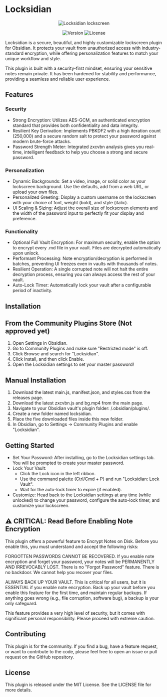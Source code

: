 # Locksidian
<p align="center">
<img alt="Locksidian lockscreen" src="https://github.com/user-attachments/assets/74bed28f-c472-4080-9344-fcd2b339f47e" />
</p>

<p align="center">
<img alt="Version" src="https://img.shields.io/badge/version-2.1.0-blue.svg?cacheSeconds=2592000" />
<img alt="License" src="https://img.shields.io/badge/license-MIT-green.svg" />
</p>


Locksidian is a secure, beautiful, and highly customizable lockscreen plugin for Obsidian. It protects your vault from unauthorized access with industry-standard encryption, while offering personalization features to match your unique workflow and style.

This plugin is built with a security-first mindset, ensuring your sensitive notes remain private. It has been hardened for stability and performance, providing a seamless and reliable user experience.

## Features

### Security
- Strong Encryption: Utilizes AES-GCM, an authenticated encryption standard that provides both confidentiality and data integrity.
- Resilient Key Derivation: Implements PBKDF2 with a high iteration count (250,000) and a secure random salt to protect your password against modern brute-force attacks.
- Password Strength Meter: Integrated zxcvbn analysis gives you real-time, intelligent feedback to help you choose a strong and secure password.

### Personalization
- Dynamic Backgrounds: Set a video, image, or solid color as your lockscreen background. Use the defaults, add from a web URL, or upload your own files.
- Personalized Greeting: Display a custom username on the lockscreen with your choice of font, weight (bold), and style (italic).
- UI Scaling & Sizing: Adjust the overall size of lockscreen elements and the width of the password input to perfectly fit your display and preference.

### Functionality
- Optional Full Vault Encryption: For maximum security, enable the option to encrypt every .md file in your vault. Files are decrypted automatically upon unlock.
- Performant Processing: Note encryption/decryption is performed in batches, preventing UI freezes even in vaults with thousands of notes.
- Resilient Operation: A single corrupted note will not halt the entire decryption process, ensuring you can always access the rest of your vault.
- Auto-Lock Timer: Automatically lock your vault after a configurable period of inactivity.

## Installation
## From the Community Plugins Store (Not approved yet)
1. Open Settings in Obsidian.
2. Go to Community Plugins and make sure "Restricted mode" is off.
3. Click Browse and search for "Locksidian".
4. Click Install, and then click Enable.
5. Open the Locksidian settings to set your master password!

## Manual Installation
1. Download the latest main.js, manifest.json, and styles.css from the releases page.
2. Download the latest zxcvbn.js and bg.mp4 from the main page.
3. Navigate to your Obsidian vault's plugin folder: <YourVault>/.obsidian/plugins/.
4. Create a new folder named locksidian.
5. Place the five downloaded files inside this new folder.
6. In Obsidian, go to Settings -> Community Plugins and enable "Locksidian".

## Getting Started
- Set Your Password: After installing, go to the Locksidian settings tab. You will be prompted to create your master password.
- Lock Your Vault:
	- Click the Lock icon in the left ribbon.
	- Use the command palette (Ctrl/Cmd + P) and run "Locksidian: Lock Vault".
	- Wait for the auto-lock timer to expire (if enabled).
- Customize: Head back to the Locksidian settings at any time (while unlocked) to change your password, configure the auto-lock timer, and customize your lockscreen.


## ⚠️ CRITICAL: Read Before Enabling Note Encryption

This plugin offers a powerful feature to Encrypt Notes on Disk. Before you enable this, you must understand and accept the following risks:

FORGOTTEN PASSWORDS CANNOT BE RECOVERED.
If you enable note encryption and forget your password, your notes will be PERMANENTLY AND IRREVOCABLY LOST. There is no "Forgot Password" feature. There is no backdoor. We cannot help you recover your files.

ALWAYS BACK UP YOUR VAULT.
This is critical for all users, but it is ESSENTIAL if you enable note encryption. Back up your vault before you enable this feature for the first time, and maintain regular backups. If anything goes wrong (e.g., file corruption, software bug), a backup is your only safeguard.

This feature provides a very high level of security, but it comes with significant personal responsibility. Please proceed with extreme caution.

## Contributing

This plugin is for the community. If you find a bug, have a feature request, or want to contribute to the code, please feel free to open an issue or pull request on the GitHub repository.

## License

This plugin is released under the MIT License. See the LICENSE file for more details.
